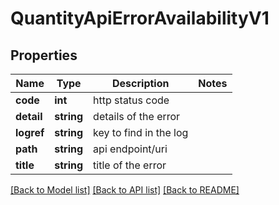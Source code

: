 # QuantityApiErrorAvailabilityV1

## Properties
Name | Type | Description | Notes
------------ | ------------- | ------------- | -------------
**code** | **int** | http status code | 
**detail** | **string** | details of the error | 
**logref** | **string** | key to find in the log | 
**path** | **string** | api endpoint/uri | 
**title** | **string** | title of the error | 

[[Back to Model list]](../../README.md#documentation-for-models) [[Back to API list]](../../README.md#documentation-for-api-endpoints) [[Back to README]](../../README.md)

